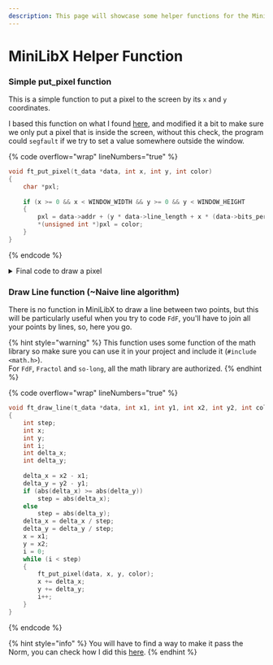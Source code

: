 ```yaml
---
description: This page will showcase some helper functions for the MiniLibX library.
---
```


# MiniLibX Helper Function

### Simple put\_pixel function

This is a simple function to put a pixel to the screen by its `x` and `y` coordinates.

I based this function on what I found [here](https://harm-smits.github.io/42docs/libs/minilibx/getting_started.html#writing-pixels-to-a-image), and modified it a bit to make sure we only put a pixel that is inside the screen, without this check, the program could `segfault` if we try to set a value somewhere outside the window.

{% code overflow="wrap" lineNumbers="true" %}
```c
void ft_put_pixel(t_data *data, int x, int y, int color)
{
    char *pxl;
    
    if (x >= 0 && x < WINDOW_WIDTH && y >= 0 && y < WINDOW_HEIGHT
    {
        pxl = data->addr + (y * data->line_length + x * (data->bits_per_pixel / 8));
        *(unsigned int *)pxl = color;
    }
}
```
{% endcode %}

<details>

<summary>Final code to draw a pixel</summary>

{% code overflow="wrap" lineNumbers="true" %}
```c
#include "mlx.h"
#define	WINDOW_WIDTH 1920
#define WINDOW_HEIGHT 1080

typedef struct	s_data {
	void	*img;
	char	*addr;
	int		bits_per_pixel;
	int		line_length;
	int		endian;
}				t_data;

void ft_put_pixel(t_data *data, int x, int y, int color)
{
    char *pxl;

    if (x >= 0 && x < WINDOW_WIDTH && y >= 0 && y < WINDOW_HEIGHT)
    {
        pxl = data->addr + (y * data->line_length + x * (data->bits_per_pixel / 8));
        *(unsigned int *)pxl = color;
    }
}

int	main(void)
{
	void	*mlx;
	void	*mlx_win;
	t_data	img;

	mlx = mlx_init();
	mlx_win = mlx_new_window(mlx, 1920, 1080, "Hello world!");
	img.img = mlx_new_image(mlx, 1920, 1080);
	img.addr = mlx_get_data_addr(img.img, &img.bits_per_pixel, &img.line_length,
								&img.endian);
	ft_put_pixel(&img, WINDOW_WIDTH/2, WINDOW_HEIGHT/2, 0xFF0000);
	mlx_put_image_to_window(mlx, mlx_win, img.img, 0, 0);
	mlx_loop(mlx);
}

```
{% endcode %}

If you look closely, this will draw a red pixel at the very center of the window.

</details>

### Draw Line function (\~Naive line algorithm)

There is no function in MiniLibX to draw a line between two points, but this will be particularly useful when you try to code `FdF`, you'll have to join all your points by lines, so, here you go.

{% hint style="warning" %}
This function uses some function of the math library so make sure you can use it in your project and include it (`#include <math.h>`).\
For `FdF`, `Fractol` and `so-long`, all the math library are authorized.
{% endhint %}

{% code overflow="wrap" lineNumbers="true" %}
```c
void ft_draw_line(t_data *data, int x1, int y1, int x2, int y2, int color)
{
    int step;
    int x;
    int y;
    int i;
    int delta_x;
    int delta_y;
    
    delta_x = x2 - x1;
    delta_y = y2 - y1;
    if (abs(delta_x) >= abs(delta_y))
        step = abs(delta_x);
    else
        step = abs(delta_y);
    delta_x = delta_x / step;
    delta_y = delta_y / step;
    x = x1;
    y = x2;
    i = 0;
    while (i < step)
    {
        ft_put_pixel(data, x, y, color);
        x += delta_x;
        y += delta_y;
        i++;
    }
}
```
{% endcode %}

{% hint style="info" %}
You will have to find a way to make it pass the Norm, you can check how I did this [here](https://github.com/Laendrun/42/blob/main/fdf/src/draw.c#L27).
{% endhint %}
